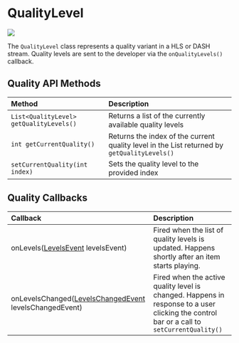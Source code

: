 # QualityLevel

<img src="https://img.shields.io/badge/SDK-Android%20v3-0AAC29.svg?logo=android">

The `QualityLevel` class represents a quality variant in a HLS or DASH stream. Quality levels are sent to the developer via the `onQualityLevels()` callback.

## Quality API Methods

| Method                                  | Description                                                                                 |
|:----------------------------------------|:--------------------------------------------------------------------------------------------|
| `List<QualityLevel> getQualityLevels()` | Returns a list of the currently available quality levels                                    |
| `int getCurrentQuality()`               | Returns the index of the current quality level in the List returned by `getQualityLevels()` |
| `setCurrentQuality(int index)`          | Sets the quality level to the provided index                                                |

## Quality Callbacks

| Callback                                    | Description                                                                                                                               |
|:--------------------------------------------|:------------------------------------------------------------------------------------------------------------------------------------------|
| onLevels([LevelsEvent](https://developer.jwplayer.com/sdk/android/reference/com/longtailvideo/jwplayer/events/LevelsEvent.html) levelsEvent) | Fired when the list of quality levels is updated. Happens shortly after an item starts playing.                                           |
| onLevelsChanged([LevelsChangedEvent](https://developer.jwplayer.com/sdk/android/reference/com/longtailvideo/jwplayer/events/LevelsChangedEvent.html) levelsChangedEvent)       | Fired when the active quality level is changed. Happens in response to a user clicking the control bar or a call to `setCurrentQuality()` |
